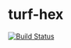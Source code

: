 turf-hex
========
[![Build Status](https://travis-ci.org/Turfjs/turf-hex.svg?branch=master)](https://travis-ci.org/Turfjs/turf-hex)